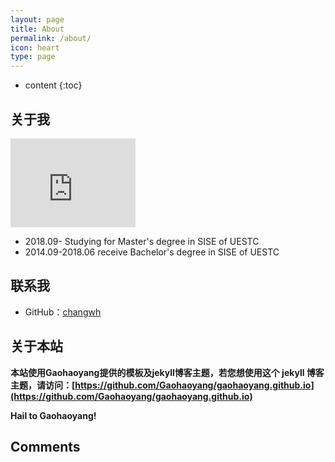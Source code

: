 ```yaml
---
layout: page
title: About
permalink: /about/
icon: heart
type: page
---
```


* content
{:toc}

## 关于我

<iframe src="http://githubbadge.appspot.com/changwh" style="border: 0;height: 142px;width: 200px;overflow: hidden;" frameBorder="0"></iframe>

* 2018.09-        Studying for Master's degree in SISE of UESTC
* 2014.09-2018.06 receive Bachelor's degree in SISE of UESTC

## 联系我

* GitHub：[changwh](https://github.com/changwh)

## 关于本站

**本站使用Gaohaoyang提供的模板及jekyll博客主题，若您想使用这个 jekyll 博客主题，请访问：[https://github.com/Gaohaoyang/gaohaoyang.github.io](https://github.com/Gaohaoyang/gaohaoyang.github.io)**

**Hail to Gaohaoyang!**

## Comments

<!-- {% include comments.html %} -->
